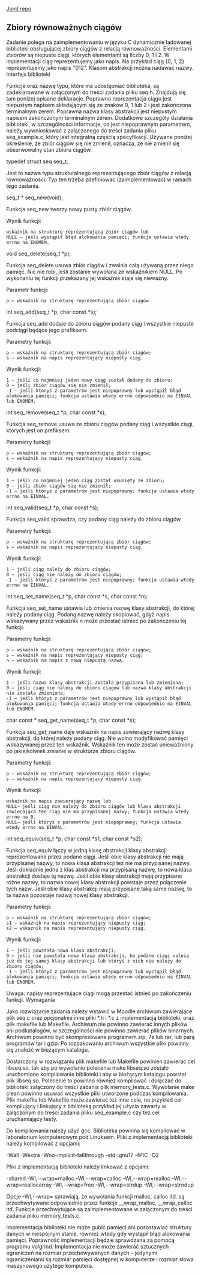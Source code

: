 [Joint repo](https://github.com/wps0/mim-akso-assignments)

## Zbiory równoważnych ciągów

Zadanie polega na zaimplementowaniu w języku C dynamicznie ładowanej biblioteki obsługującej zbiory ciągów z relacją równoważności. Elementami zbiorów są niepuste ciągi, których elementami są liczby 0, 1 i 2. W implementacji ciąg reprezentujemy jako napis. Na przykład ciąg {0, 1, 2} reprezentujemy jako napis "012". Klasom abstrakcji można nadawać nazwy.
Interfejs biblioteki

Funkcje oraz nazwę typu, które ma udostępniać biblioteka, są zadeklarowane w załączonym do treści zadania pliku seq.h. Znajdują się tam poniżej opisane deklaracje. Poprawna reprezentacja ciągu jest niepustym napisem składającym się ze znaków 0, 1 lub 2 i jest zakończona terminalnym zerem. Poprawna nazwa klasy abstrakcji jest niepustym napisem zakończonym terminalnym zerem. Dodatkowe szczegóły działania biblioteki, w szczególności informacje, co jest niepoprawnym parametrem, należy wywnioskować z załączonego do treści zadania pliku seq_example.c, który jest integralną częścią specyfikacji. Używane poniżej określenie, że zbiór ciągów się nie zmienił, oznacza, że nie zmienił się obserwowalny stan zbioru ciągów.

typedef struct seq seq_t;

Jest to nazwa typu strukturalnego reprezentującego zbiór ciągów z relacją równoważności. Typ ten trzeba zdefiniować (zaimplementować) w ramach tego zadania.

seq_t * seq_new(void);

Funkcja seq_new tworzy nowy pusty zbiór ciągów.

Wynik funkcji:

    wskaźnik na strukturę reprezentującą zbiór ciągów lub
    NULL – jeśli wystąpił błąd alokowania pamięci; funkcja ustawia wtedy errno na ENOMEM.

void seq_delete(seq_t *p);

Funkcja seq_delete usuwa zbiór ciągów i zwalnia całą używaną przez niego pamięć. Nic nie robi, jeśli zostanie wywołana ze wskaźnikiem NULL. Po wykonaniu tej funkcji przekazany jej wskaźnik staje się nieważny.

Parametr funkcji:

    p – wskaźnik na strukturę reprezentującą zbiór ciągów.

int seq_add(seq_t *p, char const *s);

Funkcja seq_add dodaje do zbioru ciągów podany ciąg i wszystkie niepuste podciągi będące jego prefiksem.

Parametry funkcji:

    p – wskaźnik na strukturę reprezentującą zbiór ciągów;
    s – wskaźnik na napis reprezentujący niepusty ciąg.

Wynik funkcji:

    1 – jeśli co najmniej jeden nowy ciąg został dodany do zbioru;
    0 – jeśli zbiór ciągów się nie zmienił;
    -1 – jeśli któryś z parametrów jest niepoprawny lub wystąpił błąd alokowania pamięci; funkcja ustawia wtedy errno odpowiednio na EINVAL lub ENOMEM.

int seq_remove(seq_t *p, char const *s);

Funkcja seq_remove usuwa ze zbioru ciągów podany ciąg i wszystkie ciągi, których jest on prefiksem.

Parametry funkcji:

    p – wskaźnik na strukturę reprezentującą zbiór ciągów;
    s – wskaźnik na napis reprezentujący niepusty ciąg.

Wynik funkcji:

    1 – jeśli co najmniej jeden ciąg został usunięty ze zbioru;
    0 – jeśli zbiór ciągów się nie zmienił;
    -1 – jeśli któryś z parametrów jest niepoprawny; funkcja ustawia wtedy errno na EINVAL.

int seq_valid(seq_t *p, char const *s);

Funkcja seq_valid sprawdza, czy podany ciąg należy do zbioru ciągów.

Parametry funkcji:

    p – wskaźnik na strukturę reprezentującą zbiór ciągów;
    s – wskaźnik na napis reprezentujący niepusty ciąg.

Wynik funkcji:

    1 – jeśli ciąg należy do zbioru ciągów;
    0 – jeśli ciąg nie należy do zbioru ciągów;
    -1 – jeśli któryś z parametrów jest niepoprawny; funkcja ustawia wtedy errno na EINVAL.

int seq_set_name(seq_t *p, char const *s, char const *n);

Funkcja seq_set_name ustawia lub zmienia nazwę klasy abstrakcji, do której należy podany ciąg. Podaną nazwę należy skopiować, gdyż napis wskazywany przez wskaźnik n może przestać istnieć po zakończeniu tej funkcji.

Parametry funkcji:

    p – wskaźnik na strukturę reprezentującą zbiór ciągów;
    s – wskaźnik na napis reprezentujący niepusty ciąg;
    n – wskaźnik na napis z nową niepustą nazwą.

Wynik funkcji:

    1 – jeśli nazwa klasy abstrakcji została przypisana lub zmieniona;
    0 – jeśli ciąg nie należy do zbioru ciągów lub nazwa klasy abstrakcji nie została zmieniona;
    -1 – jeśli któryś z parametrów jest niepoprawny lub wystąpił błąd alokowania pamięci; funkcja ustawia wtedy errno odpowiednio na EINVAL lub ENOMEM.

char const * seq_get_name(seq_t *p, char const *s);

Funkcja seq_get_name daje wskaźnik na napis zawierający nazwę klasy abstrakcji, do której należy podany ciąg. Nie wolno modyfikować pamięci wskazywanej przez ten wskaźnik. Wskaźnik ten może zostać unieważniony po jakiejkolwiek zmianie w strukturze zbioru ciągów.

Parametry funkcji:

    p – wskaźnik na strukturę reprezentującą zbiór ciągów;
    s – wskaźnik na napis reprezentujący niepusty ciąg.

Wynik funkcji:

    wskaźnik na napis zawierający nazwę lub
    NULL– jeśli ciąg nie należy do zbioru ciągów lub klasa abstrakcji zawierająca ten ciąg nie ma przypisanej nazwy; funkcja ustawia wtedy errno na 0.
    NULL– jeśli któryś z parametrów jest niepoprawny; funkcja ustawia wtedy errno na EINVAL.

int seq_equiv(seq_t *p, char const *s1, char const *s2);

Funkcja seq_equiv łączy w jedną klasę abstrakcji klasy abstrakcji reprezentowane przez podane ciągi. Jeśli obie klasy abstrakcji nie mają przypisanej nazwy, to nowa klasa abstrakcji też nie ma przypisanej nazwy. Jeśli dokładnie jedna z klas abstrakcji ma przypisaną nazwę, to nowa klasa abstrakcji dostaje tę nazwę. Jeśli obie klasy abstrakcji mają przypisane różne nazwy, to nazwa nowej klasy abstrakcji powstaje przez połączenie tych nazw. Jeśli obie klasy abstrakcji mają przypisane taką same nazwę, to ta nazwa pozostaje nazwą nowej klasy abstrakcji.

Parametry funkcji:

    p – wskaźnik na strukturę reprezentującą zbiór ciągów;
    s1 – wskaźnik na napis reprezentujący niepusty ciąg;
    s2 – wskaźnik na napis reprezentujący niepusty ciąg.

Wynik funkcji:

    1 – jeśli powstała nowa klasa abstrakcji;
    0 – jeśli nie powstała nowa klasa abstrakcji, bo podane ciągi należą już do tej samej klasy abstrakcji lub któryś z nich nie należy do zbioru ciągów;
    -1 – jeśli któryś z parametrów jest niepoprawny lub wystąpił błąd alokowania pamięci; funkcja ustawia wtedy errno odpowiednio na EINVAL lub ENOMEM.

Uwaga: napisy reprezentujące ciągi mogą przestać istnieć po zakończeniu funkcji.
Wymagania

Jako rozwiązanie zadania należy wstawić w Moodle archiwum zawierające plik seq.c oraz opcjonalnie inne pliki *.h i *.c z implementacją biblioteki, oraz plik makefile lub Makefile. Archiwum nie powinno zawierać innych plików ani podkatalogów, w szczególności nie powinno zawierać plików binarnych. Archiwum powinno być skompresowane programem zip, 7z lub rar, lub parą programów tar i gzip. Po rozpakowaniu archiwum wszystkie pliki powinny się znaleźć w bieżącym katalogu.

Dostarczony w rozwiązaniu plik makefile lub Makefile powinien zawierać cel libseq.so, tak aby po wywołaniu polecenia make libseq.so zostało uruchomione kompilowanie biblioteki i aby w bieżącym katalogu powstał plik libseq.so. Polecenie to powinno również kompilować i dołączać do biblioteki załączony do treści zadania plik memory_tests.c. Wywołanie make clean powinno usuwać wszystkie pliki utworzone podczas kompilowania. Plik makefile lub Makefile może zawierać też inne cele, na przykład cel kompilujący i linkujący z biblioteką przykład jej użycia zawarty w załączonym do treści zadania pliku seq_example.c czy też cel uruchamiający testy.

Do kompilowania należy użyć gcc. Biblioteka powinna się kompilować w laboratorium komputerowym pod Linuksem. Pliki z implementacją biblioteki należy kompilować z opcjami:

-Wall -Wextra -Wno-implicit-fallthrough -std=gnu17 -fPIC -O2

Pliki z implementacją biblioteki należy linkować z opcjami:

-shared -Wl,--wrap=malloc -Wl,--wrap=calloc -Wl,--wrap=realloc -Wl,--wrap=reallocarray -Wl,--wrap=free -Wl,--wrap=strdup -Wl,--wrap=strndup

Opcje -Wl,--wrap= sprawiają, że wywołania funkcji malloc, calloc itd. są przechwytywane odpowiednio przez funkcje __wrap_malloc, __wrap_calloc itd. Funkcje przechwytujące są zaimplementowane w załączonym do treści zadania pliku memory_tests.c.

Implementacja biblioteki nie może gubić pamięci ani pozostawiać struktury danych w niespójnym stanie, również wtedy gdy wystąpił błąd alokowania pamięci. Poprawność implementacji będzie sprawdzana za pomocą programu valgrind. Implementacja nie może zawierać sztucznych ograniczeń na rozmiar przechowywanych danych – jedynymi ograniczeniami są rozmiar pamięci dostępnej w komputerze i rozmiar słowa maszynowego użytego komputera.
